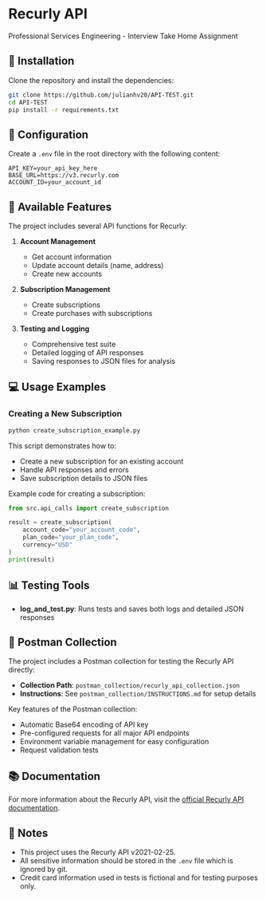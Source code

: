 # Recurly API  

Professional Services Engineering - Interview Take Home Assignment

## 📌 Installation

Clone the repository and install the dependencies:

```bash
git clone https://github.com/julianhv20/API-TEST.git
cd API-TEST
pip install -r requirements.txt
```

## 🔑 Configuration

Create a `.env` file in the root directory with the following content:

```env
API_KEY=your_api_key_here
BASE_URL=https://v3.recurly.com
ACCOUNT_ID=your_account_id
```

## 🚀 Available Features

The project includes several API functions for Recurly:

1. **Account Management**
   - Get account information
   - Update account details (name, address)
   - Create new accounts

2. **Subscription Management**
   - Create subscriptions
   - Create purchases with subscriptions

3. **Testing and Logging**
   - Comprehensive test suite
   - Detailed logging of API responses
   - Saving responses to JSON files for analysis

## 💻 Usage Examples

### Creating a New Subscription

```bash
python create_subscription_example.py
```

This script demonstrates how to:

- Create a new subscription for an existing account
- Handle API responses and errors
- Save subscription details to JSON files

Example code for creating a subscription:

```python
from src.api_calls import create_subscription

result = create_subscription(
    account_code="your_account_code",
    plan_code="your_plan_code",
    currency="USD"
)
print(result)
```

## 📊 Testing Tools

- **log_and_test.py**: Runs tests and saves both logs and detailed JSON responses

## 🔌 Postman Collection

The project includes a Postman collection for testing the Recurly API directly:

- **Collection Path**: `postman_collection/recurly_api_collection.json`
- **Instructions**: See `postman_collection/INSTRUCTIONS.md` for setup details

Key features of the Postman collection:

- Automatic Base64 encoding of API key
- Pre-configured requests for all major API endpoints
- Environment variable management for easy configuration
- Request validation tests

## 📚 Documentation

For more information about the Recurly API, visit the [official Recurly API documentation](https://developers.recurly.com/api/v2021-02-25/).

## 📝 Notes

- This project uses the Recurly API v2021-02-25.
- All sensitive information should be stored in the `.env` file which is ignored by git.
- Credit card information used in tests is fictional and for testing purposes only.
